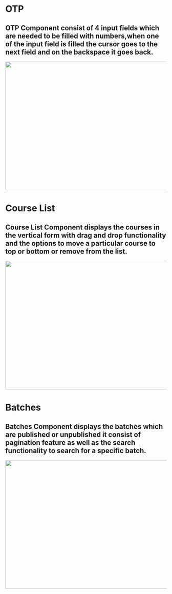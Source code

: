 # OTP
<h2>OTP Component consist of 4 input fields which are needed to be filled with numbers,when one of the input field is filled the cursor goes to the next field and on the backspace it goes back.</h2>
<p align="center"><img src="https://github.com/user-attachments/assets/16eafffb-cd8e-490f-945a-9a2469c9ce75" width="650" height="400"></p>

# Course List
<h2>Course List Component displays the courses in the vertical form with drag and drop functionality and the options to move a particular course to top or bottom or remove from the list.
</h2>
<p align="center"><img src="https://github.com/user-attachments/assets/4357a59d-f8a6-4eca-b141-fc68e21f1a7b" width="650" height="400"></p>

# Batches
<h2>Batches Component displays the batches which are published or unpublished it consist of pagination feature as well as the search functionality to search for a specific batch.
</h2>
<p align="center"><img src="https://github.com/user-attachments/assets/9a730b41-0f8c-4cee-a3ae-da83cc965cef" width="650" height="400"></p>
